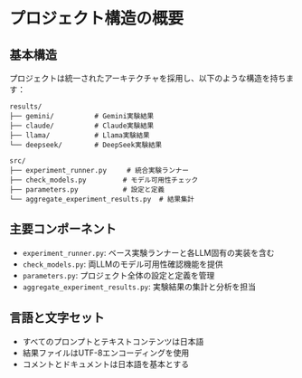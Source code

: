 # プロジェクト構造の概要

## 基本構造

プロジェクトは統一されたアーキテクチャを採用し、以下のような構造を持ちます：

```
results/
├── gemini/          # Gemini実験結果
├── claude/          # Claude実験結果
├── llama/           # Llama実験結果
└── deepseek/        # DeepSeek実験結果

src/
├── experiment_runner.py     # 統合実験ランナー
├── check_models.py         # モデル可用性チェック
├── parameters.py           # 設定と定義
└── aggregate_experiment_results.py  # 結果集計
```

## 主要コンポーネント

- `experiment_runner.py`: ベース実験ランナーと各LLM固有の実装を含む
- `check_models.py`: 両LLMのモデル可用性確認機能を提供
- `parameters.py`: プロジェクト全体の設定と定義を管理
- `aggregate_experiment_results.py`: 実験結果の集計と分析を担当

## 言語と文字セット

- すべてのプロンプトとテキストコンテンツは日本語
- 結果ファイルはUTF-8エンコーディングを使用
- コメントとドキュメントは日本語を基本とする
